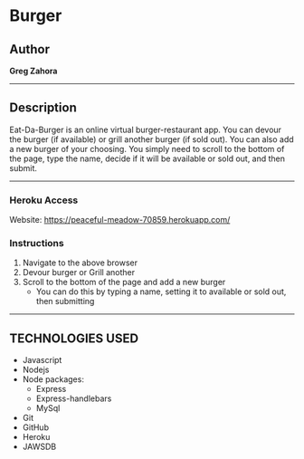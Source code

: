 # Burger

## Author

**Greg Zahora** 

- - -

## Description
Eat-Da-Burger is an online virtual burger-restaurant app. You can devour the burger (if available) or grill another burger (if sold out). You can also add a new burger of your choosing. You simply need to scroll to the bottom of the page, type the name, decide if it will be available or sold out, and then submit.

- - -

### **Heroku Access**

Website: https://peaceful-meadow-70859.herokuapp.com/ 

### **Instructions**

1. Navigate to the above browser
2. Devour burger or Grill another
3. Scroll to the bottom of the page and add a new burger
    - You can do this by typing a name, setting it to available or sold out, then submitting

- - -

## TECHNOLOGIES USED
* Javascript
* Nodejs
* Node packages:
    * Express
    * Express-handlebars
    * MySql
* Git
* GitHub
* Heroku
* JAWSDB
